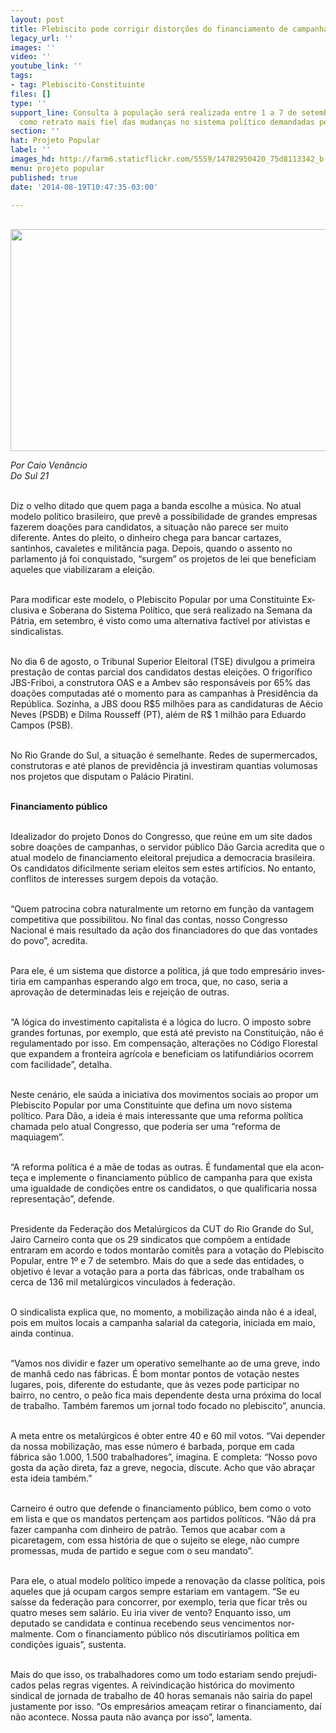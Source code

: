 ```yaml
---
layout: post
title: Plebiscito pode corrigir distorções do financiamento de campanhas
legacy_url: ''
images: ''
video: ''
youtube_link: ''
tags:
- tag: Plebiscito-Constituinte
files: []
type: ''
support_line: Consulta à população será realizada entre 1 a 7 de setembro, e é vista
  como retrato mais fiel das mudanças no sistema político demandadas pela sociedade.
section: ''
hat: Projeto Popular
label: ''
images_hd: http://farm6.staticflickr.com/5559/14782950420_75d8113342_b.jpg
menu: projeto popular
published: true
date: '2014-08-19T10:47:35-03:00'

---
```

<p><br />
<img alt="" height="355" src="http://farm6.staticflickr.com/5559/14782950420_75d8113342_b.jpg" width="600" /></p>

<p><em>Por Caio Ven&acirc;ncio<br />
Do Sul 21</em></p>

<p><br />
Diz o velho ditado que quem paga a banda escolhe a m&uacute;sica. No atual mode&shy;lo pol&iacute;tico brasileiro, que prev&ecirc; a possibi&shy;lidade de grandes empresas fazerem do&shy;a&ccedil;&otilde;es para candidatos, a situa&ccedil;&atilde;o n&atilde;o pa&shy;rece ser muito diferente. Antes do pleito, o dinheiro chega para bancar cartazes, santinhos, cavaletes e milit&acirc;ncia paga. Depois, quando o assento no parlamen&shy;to j&aacute; foi conquistado, &ldquo;surgem&rdquo; os proje&shy;tos de lei que beneficiam aqueles que via&shy;bilizaram a elei&ccedil;&atilde;o.</p>

<p><br />
Para modificar este modelo, o Plebis&shy;cito Popular por uma Constituinte Ex&shy;clusiva e Soberana do Sistema Pol&iacute;tico, que ser&aacute; realizado na Semana da P&aacute;tria, em setembro, &eacute; visto como uma alterna&shy;tiva fact&iacute;vel por ativistas e sindicalistas.</p>

<p><br />
No dia 6 de agosto, o Tribunal Superior Eleitoral (TSE) divulgou a primeira pres&shy;ta&ccedil;&atilde;o de contas parcial dos candidatos destas elei&ccedil;&otilde;es. O frigor&iacute;fico JBS-Friboi, a construtora OAS e a Ambev s&atilde;o respon&shy;s&aacute;veis por 65% das doa&ccedil;&otilde;es computadas at&eacute; o momento para as campanhas &agrave; Pre&shy;sid&ecirc;ncia da Rep&uacute;blica. Sozinha, a JBS doou R$5 milh&otilde;es para as candidaturas de A&eacute;cio Neves (PSDB) e Dilma Rousseff (PT), al&eacute;m de R$ 1 milh&atilde;o para Eduardo Campos (PSB).</p>

<p><br />
No Rio Grande do Sul, a situa&ccedil;&atilde;o &eacute; se&shy;melhante. Redes de supermercados, construtoras e at&eacute; planos de previd&ecirc;n&shy;cia j&aacute; investiram quantias volumosas nos projetos que disputam o Pal&aacute;cio Piratini.</p>

<p><br />
<strong>Financiamento p&uacute;blico</strong></p>

<p><br />
Idealizador do projeto Donos do Con&shy;gresso, que re&uacute;ne em um site dados so&shy;bre doa&ccedil;&otilde;es de campanhas, o servidor p&uacute;blico D&atilde;o Garcia acredita que o atual modelo de financiamento eleitoral pre&shy;judica a democracia brasileira. Os can&shy;didatos dificilmente seriam eleitos sem estes artif&iacute;cios. No entanto, conflitos de interesses surgem depois da vota&ccedil;&atilde;o.</p>

<p><br />
&ldquo;Quem patrocina cobra naturalmen&shy;te um retorno em fun&ccedil;&atilde;o da vantagem competitiva que possibilitou. No final das contas, nosso Congresso Nacional &eacute; mais resultado da a&ccedil;&atilde;o dos financiadores do que das vontades do povo&rdquo;, acredita.</p>

<p><br />
Para ele, &eacute; um sistema que distorce a pol&iacute;tica, j&aacute; que todo empres&aacute;rio inves&shy;tiria em campanhas esperando algo em troca, que, no caso, seria a aprova&ccedil;&atilde;o de determinadas leis e rejei&ccedil;&atilde;o de outras.</p>

<p><br />
&ldquo;A l&oacute;gica do investimento capitalis&shy;ta &eacute; a l&oacute;gica do lucro. O imposto sobre grandes fortunas, por exemplo, que es&shy;t&aacute; at&eacute; previsto na Constitui&ccedil;&atilde;o, n&atilde;o &eacute; regulamentado por isso. Em compen&shy;sa&ccedil;&atilde;o, altera&ccedil;&otilde;es no C&oacute;digo Florestal que expandem a fronteira agr&iacute;cola e be&shy;neficiam os latifundi&aacute;rios ocorrem com facilidade&rdquo;, detalha.</p>

<p><br />
Neste cen&aacute;rio, ele sa&uacute;da a iniciativa dos movimentos sociais ao propor um Plebiscito Popular por uma Constituin&shy;te que defina um novo sistema pol&iacute;tico. Para D&atilde;o, a ideia &eacute; mais interessante que uma reforma pol&iacute;tica chamada pelo atual Congresso, que poderia ser uma &ldquo;refor&shy;ma de maquiagem&rdquo;.</p>

<p><br />
&ldquo;A reforma pol&iacute;tica &eacute; a m&atilde;e de todas as outras. &Eacute; fundamental que ela acon&shy;te&ccedil;a e implemente o financiamento p&uacute;&shy;blico de campanha para que exista uma igualdade de condi&ccedil;&otilde;es entre os candida&shy;tos, o que qualificaria nossa representa&shy;&ccedil;&atilde;o&rdquo;, defende.</p>

<p><br />
Presidente da Federa&ccedil;&atilde;o dos Metal&uacute;r&shy;gicos da CUT do Rio Grande do Sul, Jairo Carneiro conta que os 29 sindicatos que comp&otilde;em a entidade entraram em acor&shy;do e todos montar&atilde;o comit&ecirc;s para a vo&shy;ta&ccedil;&atilde;o do Plebiscito Popular, entre 1&ordm; e 7 de setembro. Mais do que a sede das en&shy;tidades, o objetivo &eacute; levar a vota&ccedil;&atilde;o para a porta das f&aacute;bricas, onde trabalham os cerca de 136 mil metal&uacute;rgicos vinculados &agrave; federa&ccedil;&atilde;o.</p>

<p><br />
O sindicalista explica que, no momen&shy;to, a mobiliza&ccedil;&atilde;o ainda n&atilde;o &eacute; a ideal, pois em muitos locais a campanha sala&shy;rial da categoria, iniciada em maio, ain&shy;da continua.</p>

<p><br />
&ldquo;Vamos nos dividir e fazer um operati&shy;vo semelhante ao de uma greve, indo de manh&atilde; cedo nas f&aacute;bricas. &Eacute; bom montar pontos de vota&ccedil;&atilde;o nestes lugares, pois, diferente do estudante, que &agrave;s vezes po&shy;de participar no bairro, no centro, o pe&atilde;o fica mais dependente desta urna pr&oacute;xi&shy;ma do local de trabalho. Tamb&eacute;m fare&shy;mos um jornal todo focado no plebisci&shy;to&rdquo;, anuncia.</p>

<p><br />
A meta entre os metal&uacute;rgicos &eacute; obter entre 40 e 60 mil votos. &ldquo;Vai depender da nossa mobiliza&ccedil;&atilde;o, mas esse n&uacute;me&shy;ro &eacute; barbada, porque em cada f&aacute;brica s&atilde;o 1.000, 1.500 trabalhadores&rdquo;, imagina. E completa: &ldquo;Nosso povo gosta da a&ccedil;&atilde;o di&shy;reta, faz a greve, negocia, discute. Acho que v&atilde;o abra&ccedil;ar esta ideia tamb&eacute;m.&rdquo;</p>

<p><br />
Carneiro &eacute; outro que defende o finan&shy;ciamento p&uacute;blico, bem como o voto em lista e que os mandatos perten&ccedil;am aos partidos pol&iacute;ticos. &ldquo;N&atilde;o d&aacute; pra fazer campanha com dinheiro de patr&atilde;o. Te&shy;mos que acabar com a picaretagem, com essa hist&oacute;ria de que o sujeito se elege, n&atilde;o cumpre promessas, muda de partido e segue com o seu mandato&rdquo;.</p>

<p><br />
Para ele, o atual modelo pol&iacute;tico im&shy;pede a renova&ccedil;&atilde;o da classe pol&iacute;tica, pois aqueles que j&aacute; ocupam cargos sempre es&shy;tariam em vantagem. &ldquo;Se eu sa&iacute;sse da fe&shy;dera&ccedil;&atilde;o para concorrer, por exemplo, te&shy;ria que ficar tr&ecirc;s ou quatro meses sem sal&aacute;rio. Eu iria viver de vento? Enquan&shy;to isso, um deputado se candidata e con&shy;tinua recebendo seus vencimentos nor&shy;malmente. Com o financiamento p&uacute;blico n&oacute;s discutir&iacute;amos pol&iacute;tica em condi&ccedil;&otilde;es iguais&rdquo;, sustenta.</p>

<p><br />
Mais do que isso, os trabalhadores como um todo estariam sendo prejudi&shy;cados pelas regras vigentes. A reivindi&shy;ca&ccedil;&atilde;o hist&oacute;rica do movimento sindical de jornada de trabalho de 40 horas se&shy;manais n&atilde;o sairia do papel justamente por isso. &ldquo;Os empres&aacute;rios amea&ccedil;am re&shy;tirar o financiamento, da&iacute; n&atilde;o aconte&shy;ce. Nossa pauta n&atilde;o avan&ccedil;a por isso&rdquo;, lamenta.</p>
